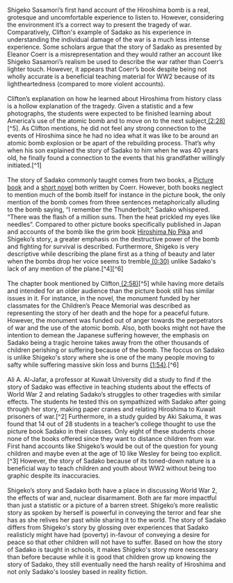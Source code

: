 

<div class="sidepanel">
              <!-- This is the div where all the popcorn action will hapen -->
              <div id="popcorn-container">
              </div>
            </div>



<br>
Shigeko Sasamori’s first hand account of the Hiroshima bomb is a real, grotesque and uncomfortable experience to listen to. However, considering the environment it’s a correct way to present the tragedy of war. Comparatively, Clifton's example of Sadako as his experience in understanding the individual damage of the war is a much less intense experience. Some scholars argue that the story of Sadako as presented by Eleanor Coerr is a misrepresentation and they would rather an account like Shigeko Sasamori’s realism be used to describe the war rather than Coerr’s lighter touch. However, it appears that Coerr’s book despite being not wholly accurate is a beneficial teaching material for WW2 because of its lightheartedness (compared to more violent accounts).<br><br>
                  Clifton’s explanation on how he learned about Hiroshima from history class is a hollow explanation of the tragedy. Given a statistic and a few photographs, the students were expected to be finished learning about America’s use of the atomic bomb and to move on to the next subject<a href="#" onclick="javascript:seek(148)"> (2:28)</a>[^5]. As Clifton mentions, he did not feel any strong connection to the events of Hiroshima since he had no idea what it was like to be around an atomic bomb explosion or be apart of the rebuilding process. That’s why when his son explained the story of Sadako to him when he was 40 years old, he finally found a connection to the events that his grandfather willingly initiated.[^1]  <br><br>
    The story of Sadako commonly taught comes from two books, a <a href="https://www.amazon.ca/Sadako-Eleanor-Coerr/dp/0698115880/ref=pd_bxgy_14_img_2/258-2464007-5468561?_encoding=UTF8&psc=1&refRID=BHEVRW6NQ9H2B8759E2D">Picture book</a> and a <a href="https://www.amazon.ca/Sadako-thousand-paper-cranes-Eleanor/dp/0698118022/ref=pd_sim_14_1?_encoding=UTF8&psc=1&refRID=G161QRNPV6HT40M8HQZN">short novel</a> both written by Coerr. However, both books neglect to mention much of the bomb itself for instance in the picture book, the only mention of the bomb comes from three sentences metaphorically alluding to the bomb saying, “I remember the Thunderbolt,” Sadako whispered. “There was the flash of a million suns. Then the heat prickled my eyes like needles”. Compared to other picture books specifically published in Japan and accounts of the bomb like the grim book <a href="https://cdn.shopify.com/s/files/1/0970/5584/products/DSC_5915_774e965a-261c-4f6e-8d42-8913ac1c29bf_1024x1024.JPG?v=1508880457">Hiroshima No Pika</a> and Shigeko’s story, a greater emphasis on the destructive power of the bomb and fighting for survival is described. Furthermore, Shigeko is very descriptive while describing the plane first as a thing of beauty and later when the bombs drop her voice seems to tremble<a href="#" onclick="javascript:seek(30)"> (0:30)</a> unlike Sadako's lack of any mention of the plane.[^4][^6]<br><br>
                  The chapter book mentioned by Clifton<a href="#" onclick="javascript:seek(178)"> (2:58)</a>[^5] while having more details and intended for an older audience than the picture book still has similar issues in it. For instance, in the novel, the monument funded by her classmates for the Children’s Peace Memorial was described as representing the story of her death and the hope for a peaceful future. However, the monument was funded out of anger towards the perpetrators of war and the use of the atomic bomb. Also, both books might not have the intention to demean the Japanese suffering however, the emphasis on Sadako being a tragic heroine takes away from the other thousands of children perishing or suffering because of the bomb. The foccus on Sadako is unlike Shigeko's story where she is one of the many people moving to safty while suffering massive skin loss and burns <a href="#" onclick="javascript:seek(114)"> (1:54)</a>.[^6]<br><br>
                  Ali A. Al-Jafar, a professor at Kuwait University did a study to find if the story of Sadako was effective in teaching students about the effects of World War 2 and relating Sadako’s struggles to other tragedies with similar effects. The students he tested this on sympathized with Sadako after going through her story, making paper cranes and relating Hiroshima to Kuwait prisoners of war.[^2]  Furthermore, in a study guided by Aki Sakuma, it was found that 14 out of 28 students in a teacher’s college thought to use the picture book Sadako in their classes. Only eight of these students chose none of the books offered since they want to distance children from war. First hand accounts like Shigeko’s would be out of the question for young children and maybe even at the age of 10 like Wesley for being too explicit.[^3]  However, the story of Sadako because of its toned-down nature is a beneficial way to teach children and youth about WW2 without being too graphic despite its inaccuracies.<br><br>
                  Shigeko’s story and Sadako both have a place in discussing World War 2, the effects of war and, nuclear disarmament. Both are far more impactful than just a statistic or a picture of a barren street. Shigeko’s more realistic story as spoken by herself is powerful in conveying the terror and fear she has as she relives her past while sharing it to the world. The story of Sadako differs from Shigeko's story by glossing over experiences that Sadako realisticly might have had (poverty) in-favour of conveying a desire for peace so that other children will not have to suffer. Based on how the story of Sadako is taught in schools, it makes Shigeko's story more nescessary than before because while it is good that children grow up knowing the story of Sadako, they still eventually need the harsh reality of Hiroshima and not only Sadako's loosley based in reality fiction.






















[^1]: [Harry Truman. “Truman’s Reflections on the Atomic Bombings,” January 12, 1953. .
](http://www.atomicarchive.com/Docs/Hiroshima/Truman.shtml.)
[^2]: [Ali A. Al-Jafar. “Sadako and the Thousand Paper Cranes: The Dialogic Narrative in the Educational Act.” International Education Studies; 9, no. 10 (2016): 83–94.](http://scoutmagazine.ca/2013/02/19/you-should-know-the-awesome-history-of-the-long-forgotten-north-shore-ferries/.)
[^3]:[Laura Apol, Aki Sakuma, Tracy M. Reynolds, and Sheri K. Rop. “‘When Can We Make Paper Cranes?’: Examining Pre-Service Teachers’ Resistance to Critical Readings of Historical Fiction.” Journal of Literacy Research 34, no. 4 (2003): 429–64.](http://journals.sagepub.com.myaccess.library.utoronto.ca/doi/10.1207/s15548430jlr3404_3.)
[^4]:[Makito Yurita, and Reade W. Dornan. “Hiroshima: Whose Story Is It?” Children’s Literature Association Quarterly 34, no. 3 (Fall 2009): 229–40.](http://muse.jhu.edu.myaccess.library.utoronto.ca/article/315217#b9.)
[^5]:[Clifton Truman Daniel, and Marco Werman. Harry S. Truman’s Grandson Speaks out against Nuclear Weapons. The Nuclear Family. PRI’s The World, 2017.](https://media.pri.org/s3fs-public/pris-world/segment-audio/2017051205.mp3.)
[^6]: [Brian Balogh, Shigeko Sasamori, and Clifton Truman Daniel. Friendship out of Fallout. Interview. Let’s Make Up Reconciliation and Its Limits. BackStory, 2015.](https://www.backstoryradio.org/shows/reconciliation-2/.)
